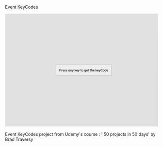 Event KeyCodes

![Desidn preview image for event keycodes project](/images/preview-image.png)

Event KeyCodes project from Udemy's course : ' 50 projects in 50 days' by Brad Traversy
